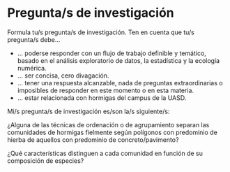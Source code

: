 # Pregunta/s de investigación

Formula tu/s pregunta/s de investigación. Ten en cuenta que tu/s pregunta/s debe...

* ... poderse responder con un flujo de trabajo definible y temático, basado en el análisis exploratorio de datos, la estadística y la ecología numérica.
* ... ser concisa, cero divagación.
* ... tener una respuesta alcanzable, nada de preguntas extraordinarias o imposibles de responder en este momento o en esta materia.
* ... estar relacionada con hormigas del campus de la UASD.

Mi/s pregunta/s de investigación es/son la/s siguiente/s:

¿Alguna de las técnicas de ordenación o de agrupamiento separan las comunidades de hormigas fielmente según polígonos con predominio de hierba de aquellos con predominio de concreto/pavimento?

¿Qué características distinguen a cada comunidad en función de su composición de especies?
